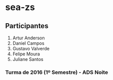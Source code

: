 # sea-zs

## Participantes

1. Artur Anderson 
2. Daniel Campos
3. Gustavo Valverde
4. Felipe Moura
5. Juliane Santos

### Turma de 2016 (1º Semestre) - ADS Noite			

